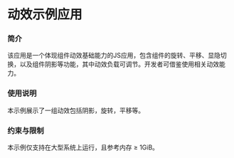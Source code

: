 # 动效示例应用<a name="ZH-CN_TOPIC_0000001113322500"></a>

### 简介

该应用是一个体现组件动效基础能力的JS应用，包含组件的旋转、平移、显隐切换，以及组件阴影等功能，其中动效负载可调节。开发者可借鉴使用相关动效能力。

### 使用说明

本示例展示了一组动效包括阴影，旋转，平移等。

### 约束与限制

本示例仅支持在大型系统上运行，且参考内存 ≥ 1GiB。
